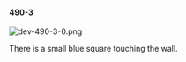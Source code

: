 #### 490-3
![dev-490-3-0.png](https://github.com/lil-lab/nlvr/raw/master/nlvr/dev/images/4/dev-490-3-0.png "dev-490-3-0.png")

There is a small blue square touching the wall.